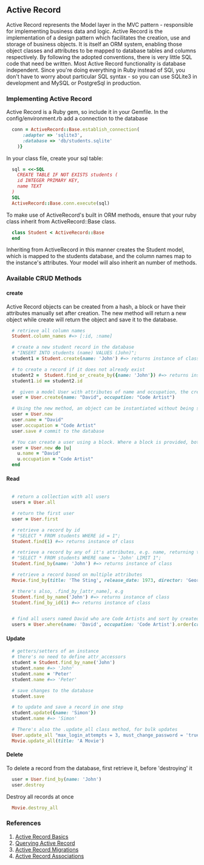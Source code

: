 ## Active Record

Active Record represents the Model layer in the MVC pattern - responsible for implementing business data and logic. Active Record is the implementation of a design pattern which facilitates the creation, use and storage of business objects. It is itself an ORM system, enabling those object classes and attributes to be mapped to database tables and columns respectively. By following the adopted conventions, there is very little SQL code that need be written. Most Active Record functionality is database independent. Since you're doing everything in Ruby instead of SQl, you don't have to worry about particular SQL syntax - so you can use SQLite3 in development and MySQL or PostgreSql in production.

### Implementing Active Record

Active Record is a Ruby gem, so include it in your Gemfile. In the config/environment.rb add a connection to the database

```ruby
  conn = ActiveRecord::Base.establish_connection(
      :adapter => 'sqlite3',
      :database => 'db/students.sqlite'
    )}
```

In your class file, create your sql table:

```ruby
  sql = <<-SQL
    CREATE TABLE IF NOT EXISTS students (
    id INTEGER PRIMARY KEY,
    name TEXT
  )
  SQL
  ActiveRecord::Base.conn.execute(sql)
```

To make use of ActiveRecord's built in ORM methods, ensure that your ruby class inherit from ActiveRecord::Base class.

```ruby
  class Student < ActiveRecord::Base
  end
```

Inheriting from ActiveRecord in this manner creates the Student model, which is mapped to the students database, and the column names map to the instance's attributes. Your model will also inherit an number of methods.


### Available CRUD Methods

#### create

Active Record objects can be created from a hash, a block or have their attributes manually set after creation. The new method will return a new object while create will return the object and save it to the database.

```ruby
  # retrieve all column names
  Student.column_names #=> [:id, :name]

  # create a new student record in the database
  # "INSERT INTO students (name) VALUES (John)";
  student1 = Student.create(name: 'John') #=> returns instance of class

  # to create a record if it does not already exist
  student2 =  Student.find_or_create_by({name: 'John'}) #=> returns instance of class
  student1.id == student2.id

  #  given a model User with attributes of name and occupation, the create method call will create and save a new record into the database:
  user = User.create(name: "David", occupation: "Code Artist")

  # Using the new method, an object can be instantiated without being saved:
  user = User.new
  user.name = "David"
  user.occupation = "Code Artist"
  user.save # commit to the database

  # You can create a user using a block. Where a block is provided, both create and new will yield the new object to that block for initialization:
  user = User.new do |u|
    u.name = "David"
    u.occupation = "Code Artist"
  end
```


#### Read

```ruby

  # return a collection with all users
  users = User.all

  # return the first user
  user = User.first

  # retrieve a record by id
  # "SELECT * FROM students WHERE id = 1";
  Student.find(1) #=> returns instance of class

  # retrieve a record by any of it's attributes, e.g. name, returning the first match
  # "SELECT * FROM students WHERE name = 'John' LIMIT 1";
  Student.find_by(name: 'John') #=> returns instance of class

  # retrieve a record based on multiple attributes
  Movie.find_by(title: 'The Sting', release_date: 1973, director: 'George Roy Hill')

  # there's also, .find_by_[attr_name], e.g
  Student.find_by_name('John') #=> returns instance of class
  Student.find_by_id(1) #=> returns instance of class


  # find all users named David who are Code Artists and sort by created_at in reverse chronological order
  users = User.where(name: 'David', occupation: 'Code Artist').order(created_at: :desc)
```
#### Update

```ruby
  # getters/setters of an instance
  # there's no need to define attr_accessors
  student = Student.find_by_name('John')
  student.name #=> 'John'
  student.name = 'Peter'
  student.name #=> 'Peter'

  # save changes to the database
  student.save

  # to update and save a record in one step
  student.update({name: 'Simon'})
  student.name #=> 'Simon'

  # There's also the .update_all class method, for bulk updates
  User.update_all "max_login_attempts = 3, must_change_password = 'true'"
  Movie.update_all(title: 'A Movie')
```

#### Delete

To delete a record from the database, first retrieve it, before 'destroying' it

```ruby
  user = User.find_by(name: 'John')
  user.destroy
```

Destroy all records at once

```ruby
  Movie.destroy_all
```


### References
1. [Active Record Basics](http://guides.rubyonrails.org/active_record_basics.html)
2. [Querying Active Record](http://guides.rubyonrails.org/active_record_querying.html)
3. [Active Record Migrations](http://edgeguides.rubyonrails.org/active_record_migrations.html#writing-a-migration)
4. [Active Record Associations](http://guides.rubyonrails.org/association_basics.html)
